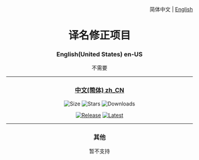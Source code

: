 <div align="right">

简体中文 | <a href="/Translation Revision/README-en_US.md">English</a>

</div>

<div align="center">

<h1>译名修正项目</h1>

<h3>English(United States) en-US</h3>

不需要

<hr>

<h3><a href="https://github.com/Spectrollay/mclang_cn">中文(简体) zh_CN</a></h3>

![Size](https://img.shields.io/github/repo-size/Spectrollay/mclang_cn?color=skyblue&label=仓库大小)   ![Stars](https://img.shields.io/github/stars/Spectrollay/mclang_cn?color=greenyellow&label=星标数)   ![Downloads](https://img.shields.io/github/downloads/Spectrollay/mclang_cn/total?label=总下载量)

[![Release](https://img.shields.io/github/v/release/Spectrollay/mclang_cn?color=20A162&label=正式版)](https://github.com/Spectrollay/mclang_cn/releases/latest)   [![Latest](https://img.shields.io/github/v/release/Spectrollay/mclang_cn?color=43B244&include_prereleases&label=最新版)](https://github.com/Spectrollay/mclang_cn/releases)

<hr>

<h3>其他</h3>

暂不支持

</div>
